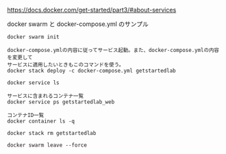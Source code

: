 https://docs.docker.com/get-started/part3/#about-services

docker swarm と docker-compose.yml のサンプル


```
docker swarm init

docker-compose.ymlの内容に従ってサービス起動。また、docker-compose.ymlの内容を変更して
サービスに適用したいときもこのコマンドを使う。
docker stack deploy -c docker-compose.yml getstartedlab

docker service ls

サービスに含まれるコンテナ一覧
docker service ps getstartedlab_web

コンテナID一覧
docker container ls -q

docker stack rm getstartedlab

docker swarm leave --force

```


